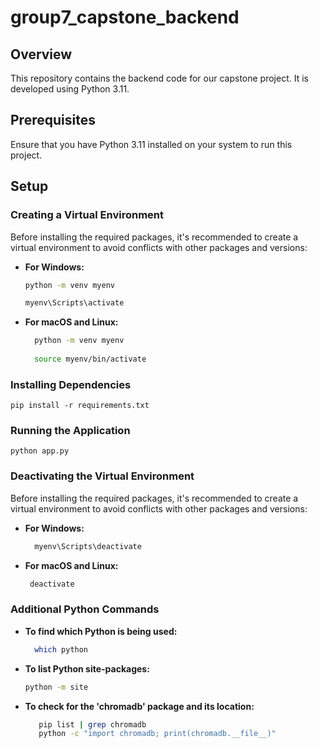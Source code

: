 # group7_capstone_backend

## Overview
This repository contains the backend code for our capstone project. It is developed using Python 3.11.

## Prerequisites
Ensure that you have Python 3.11 installed on your system to run this project.

## Setup

### Creating a Virtual Environment
Before installing the required packages, it's recommended to create a virtual environment to avoid conflicts with other packages and versions:

- **For Windows:**
  ```bash
  python -m venv myenv

  myenv\Scripts\activate

- **For  macOS and Linux:**
  ```bash
    python -m venv myenv
    
    source myenv/bin/activate

### Installing Dependencies
    pip install -r requirements.txt

### Running the Application
    python app.py

### Deactivating the Virtual Environment

Before installing the required packages, it's recommended to create a virtual environment to avoid conflicts with other packages and versions:

- **For Windows:**
  ```bash
    myenv\Scripts\deactivate

- **For  macOS and Linux:**
  ```bash
   deactivate

### Additional Python Commands
- **To find which Python is being used:**
  ```bash
    which python

- **To list Python site-packages:**
     ```bash
    python -m site
- **To check for the 'chromadb' package and its location:**
     ```bash
        pip list | grep chromadb
        python -c "import chromadb; print(chromadb.__file__)"

